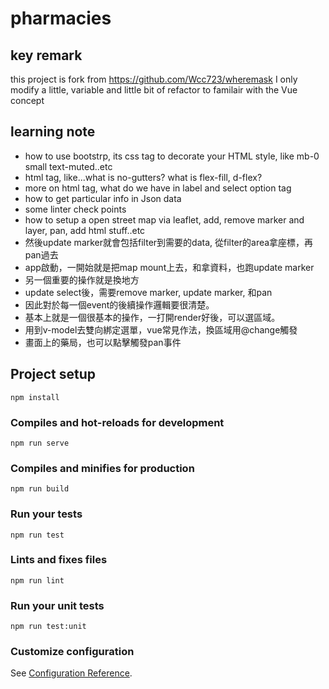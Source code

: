 # pharmacies

## key remark

this project is fork from https://github.com/Wcc723/wheremask
I only modify a little, variable and little bit of refactor to familair with the Vue concept


## learning note
- how to use bootstrp, its css tag to decorate your HTML style, like mb-0 small text-muted..etc
- html tag, like...what is no-gutters? what is flex-fill, d-flex?
- more on html tag, what do we have in label and select option tag
- how to get particular info in Json data
- some linter check points
- how to setup a open street map via leaflet, add, remove marker and layer, pan, add html stuff..etc
- 然後update marker就會包括filter到需要的data, 從filter的area拿座標，再pan過去
- app啟動，一開始就是把map mount上去，和拿資料，也跑update marker
- 另一個重要的操作就是換地方
- update select後，需要remove marker, update marker, 和pan
- 因此對於每一個event的後續操作邏輯要很清楚。
- 基本上就是一個很基本的操作，一打開render好後，可以選區域。
- 用到v-model去雙向綁定選單，vue常見作法，換區域用@change觸發
- 畫面上的藥局，也可以點擊觸發pan事件
 

## Project setup
```
npm install
```

### Compiles and hot-reloads for development
```
npm run serve
```

### Compiles and minifies for production
```
npm run build
```

### Run your tests
```
npm run test
```

### Lints and fixes files
```
npm run lint
```

### Run your unit tests
```
npm run test:unit
```

### Customize configuration
See [Configuration Reference](https://cli.vuejs.org/config/).
